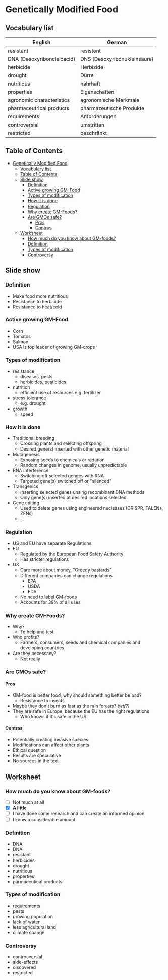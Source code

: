 # Genetically Modified Food

## Vocabulary list

| English                    | German                       |
| -------------------------- | ---------------------------- |
| resistant                  | resistent                    |
| DNA (Desoxyriboncleicacid) | DNS (Desoxyribonukleinsäure) |
| herbicide                  | Herbizide                    |
| drought                    | Dürre                        |
| nutritious                 | nahrhaft                     |
| properties                 | Eigenschaften                |
| agronomic characteristics  | agronomische Merkmale        |
| pharmaceutrical products   | pharmazeutische Produkte     |
| requirements               | Anforderungen                |
| controversial              | umstritten                   |
| restricted                 | beschränkt                   |

## Table of Contents

- [Genetically Modified Food](#genetically-modified-food)
    - [Vocabulary list](#vocabulary-list)
    - [Table of Contents](#table-of-contents)
    - [Slide show](#slide-show)
        - [Definition](#definition)
        - [Active growing GM-Food](#active-growing-gm-food)
        - [Types of modification](#types-of-modification)
        - [How it is done](#how-it-is-done)
        - [Regulation](#regulation)
        - [Why create GM-Foods?](#why-create-gm-foods)
        - [Are GMOs safe?](#are-gmos-safe)
            - [Pros](#pros)
            - [Contras](#contras)
    - [Worksheet](#worksheet)
        - [How much do you know about GM-foods?](#how-much-do-you-know-about-gm-foods)
        - [Definition](#definition-1)
        - [Types of modification](#types-of-modification-1)
        - [Controversy](#controversy)

## Slide show

### Definition

- Make food more nutritious
- Resistance to herbicide
- Resistance to heat/cold

### Active growing GM-Food

- Corn
- Tomatos
- Salmon
- USA is top leader of growing GM-crops

### Types of modification

- resistance
    - diseases, pests
    - herbicides, pesticides
- nutrition
    - efficient use of resources e.g. fertilizer
- stress tolerance
    - e.g. drought
- growth
    - speed

### How it is done

- Traditional breeding
    - Crossing plants and selecting offspring
    - Desired gene(s) inserted with other genetic material
- Mutagenesis
    - Exposing seeds to chemicals or radation
    - Random changes in genome, usually unpredictable
- RNA Interference
    - Switching off selected genges with RNA
    - Targeted gene(s) switched off or "silenced"
- Transgenics
    - Inserting selected genes unsing recombinant DNA methods
    - Only gene(s) inserted at desired locations selected
- Gene editing
    - Used to delete genes using engineered nucleases (CRISPR, TALENs, ZFNs)
    - ...

### Regulation

- US and EU have separate Regulations
- EU
    - Regulated by the European Food Safety Authority
    - Has stricter regulations
- US
    - Care more about money, "Greedy bastards"
    - Different companies can change regulations
        - EPA
        - USDA
        - FDA
    - No need to label GM-foods
    - Accounts for 39% of all uses

### Why create GM-Foods?

- Why?
    - To help and test
- Who profits?
    - Farmers, consumers, seeds and chemical companies and developing countries
- Are they necessaey?
    - Not really

### Are GMOs safe?

#### Pros

- GM-food is better food, why should something better be bad?
    - Resistance to insects
- Maybe they don't burn as fast as the rain forests? *(wtf?)*
- They are safe in Europe, because the EU has the right regulations
    - Who knows if it's safe in the US

#### Contras

- Potentially creating invasive species
- Modifications can affect other plants
- Ethical question
- Results are speculative
- No sources in the text

## Worksheet

### How much do you know about GM-foods?

- [ ] Not much at all
- [x] **A little**
- [ ] I have done some research and can create an informed opinion
- [ ] I know a considerable amount

### Definition

- DNA
- DNA
- resistant
- herbicides
- drought
- nutritious
- properties
- parmaceutical products

### Types of modification

- requirements
- pests
- growing population
- lack of water
- less agricultural land
- climate change

### Controversy

- controcversial
- side-effects
- discovered
- restricted
